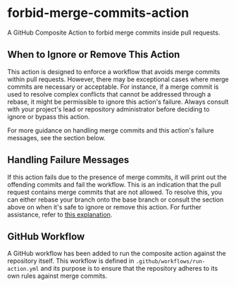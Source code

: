 # forbid-merge-commits-action
A GitHub Composite Action to forbid merge commits inside pull requests.

## When to Ignore or Remove This Action
This action is designed to enforce a workflow that avoids merge commits within pull requests. However, there may be exceptional cases where merge commits are necessary or acceptable. For instance, if a merge commit is used to resolve complex conflicts that cannot be addressed through a rebase, it might be permissible to ignore this action's failure. Always consult with your project's lead or repository administrator before deciding to ignore or bypass this action.

For more guidance on handling merge commits and this action's failure messages, see the section below.

## Handling Failure Messages
If this action fails due to the presence of merge commits, it will print out the offending commits and fail the workflow. This is an indication that the pull request contains merge commits that are not allowed. To resolve this, you can either rebase your branch onto the base branch or consult the section above on when it's safe to ignore or remove this action. For further assistance, refer to [this explanation](#when-to-ignore-or-remove-this-action).

## GitHub Workflow
A GitHub workflow has been added to run the composite action against the repository itself. This workflow is defined in `.github/workflows/run-action.yml` and its purpose is to ensure that the repository adheres to its own rules against merge commits.
